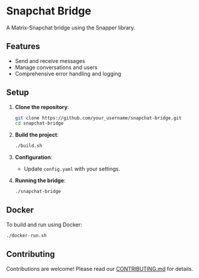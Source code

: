 
# Snapchat Bridge

A Matrix-Snapchat bridge using the Snapper library.

## Features

- Send and receive messages
- Manage conversations and users
- Comprehensive error handling and logging

## Setup

1. **Clone the repository**:
   ```bash
   git clone https://github.com/your_username/snapchat-bridge.git
   cd snapchat-bridge
   ```

2. **Build the project**:
   ```bash
   ./build.sh
   ```

3. **Configuration**:
   - Update `config.yaml` with your settings.

4. **Running the bridge**:
   ```bash
   ./snapchat-bridge
   ```

## Docker

To build and run using Docker:

```bash
./docker-run.sh
```

## Contributing

Contributions are welcome! Please read our [CONTRIBUTING.md](CONTRIBUTING.md) for details.
